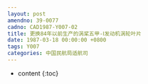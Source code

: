 ```yaml
---
layout: post
amendno: 39-0077
cadno: CAD1987-Y007-02
title: 更换84年以前生产的涡桨五甲-Ⅰ发动机涡轮叶片
date: 1987-03-18 00:00:00 +0800
tags: Y007
categories: 中国民航局适航司
---
```


* content
{:toc}


